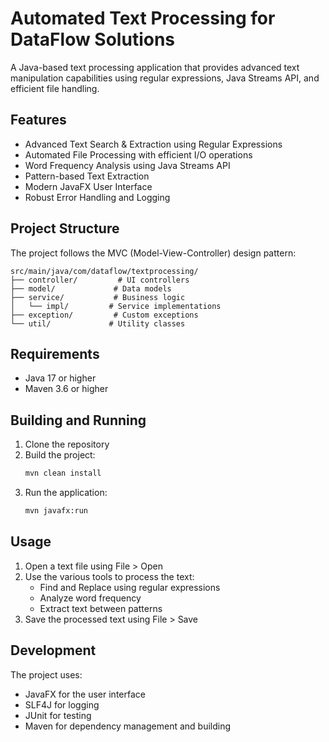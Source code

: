 # Automated Text Processing for DataFlow Solutions

A Java-based text processing application that provides advanced text manipulation capabilities using regular expressions, Java Streams API, and efficient file handling.

## Features

- Advanced Text Search & Extraction using Regular Expressions
- Automated File Processing with efficient I/O operations
- Word Frequency Analysis using Java Streams API
- Pattern-based Text Extraction
- Modern JavaFX User Interface
- Robust Error Handling and Logging

## Project Structure

The project follows the MVC (Model-View-Controller) design pattern:

```
src/main/java/com/dataflow/textprocessing/
├── controller/         # UI controllers
├── model/             # Data models
├── service/           # Business logic
│   └── impl/         # Service implementations
├── exception/         # Custom exceptions
└── util/             # Utility classes
```

## Requirements

- Java 17 or higher
- Maven 3.6 or higher

## Building and Running

1. Clone the repository
2. Build the project:
   ```bash
   mvn clean install
   ```
3. Run the application:
   ```bash
   mvn javafx:run
   ```

## Usage

1. Open a text file using File > Open
2. Use the various tools to process the text:
   - Find and Replace using regular expressions
   - Analyze word frequency
   - Extract text between patterns
3. Save the processed text using File > Save

## Development

The project uses:
- JavaFX for the user interface
- SLF4J for logging
- JUnit for testing
- Maven for dependency management and building